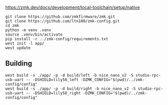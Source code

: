 https://zmk.dev/docs/development/local-toolchain/setup/native

```shell
git clone https://github.com/zmkfirmware/zmk.git
git clone https://github.com/ltn100/zmk-config.git
cd zmk
python -m venv .venv
source .venv/bin/activate
pip install -r ../zmk-config/requirements.txt
west init -l app/
west update
```


## Building

```shell
west build -s ./app/ -p -d build/left -b nice_nano_v2 -S studio-rpc-usb-uart -- -DSHIELD=lily58_left -DZMK_CONFIG="$(pwd)/../zmk-config/config"
west build -s ./app/ -p -d build/right -b nice_nano_v2 -S studio-rpc-usb-uart -- -DSHIELD=lily58_right -DZMK_CONFIG="$(pwd)/../zmk-config/config"
```